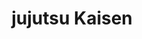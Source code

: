 ---
layout: lecteur.njk
tags : jjk

title : jujutsu Kaisen
episode : 5
saison : 1
iframe : https://streamtape.com/e/ZkZ6YJz2XpfqD1Z/40f61d4613ebd741f31d267b40cdddb8.mp4

cc :  VostFr
---